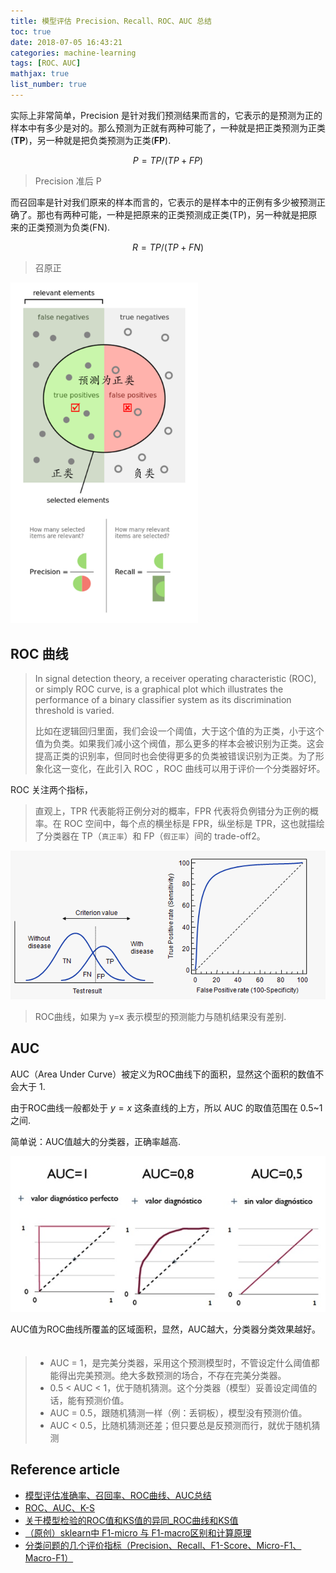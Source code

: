 ```yaml
---
title: 模型评估 Precision、Recall、ROC、AUC 总结
toc: true
date: 2018-07-05 16:43:21
categories: machine-learning
tags: [ROC、AUC]
mathjax: true
list_number: true
---
```


<script type="text/x-mathjax-config">
  MathJax.Hub.Config({
    extensions: ["tex2jax.js"],
    jax: ["input/TeX"],
    tex2jax: {
      inlineMath: [ ['$','$'], ['\\(','\\)'] ],
      displayMath: [ ['$$','$$']],
      processEscapes: true
    }
  });
</script>
<script type="text/javascript" src="https://cdn.mathjax.org/mathjax/latest/MathJax.js?config=TeX-AMS_HTML,http://myserver.com/MathJax/config/local/local.js">
</script>

实际上非常简单，Precision 是针对我们预测结果而言的，它表示的是预测为正的样本中有多少是对的。那么预测为正就有两种可能了，一种就是把正类预测为正类(**TP**)，另一种就是把负类预测为正类(**FP**).

<!-- more -->

$$
P = TP/(TP+FP)
$$

> Precision 准后 P

而召回率是针对我们原来的样本而言的，它表示的是样本中的正例有多少被预测正确了。那也有两种可能，一种是把原来的正类预测成正类(TP)，另一种就是把原来的正类预测为负类(FN).

$$
R = TP/(TP+FN) 
$$

> 召原正

<img src="/images/ml/model/Precision_Recall-1.png" width="300" />

## ROC 曲线

> In signal detection theory, a receiver operating characteristic (ROC), or simply ROC curve, is a graphical plot which illustrates the performance of a binary classifier system as its discrimination threshold is varied.
>
> 比如在逻辑回归里面，我们会设一个阈值，大于这个值的为正类，小于这个值为负类。如果我们减小这个阀值，那么更多的样本会被识别为正类。这会提高正类的识别率，但同时也会使得更多的负类被错误识别为正类。为了形象化这一变化，在此引入 ROC ，ROC 曲线可以用于评价一个分类器好坏。

ROC 关注两个指标，

> 直观上，TPR 代表能将正例分对的概率，FPR 代表将负例错分为正例的概率。在 ROC 空间中，每个点的横坐标是 FPR，纵坐标是 TPR，这也就描绘了分类器在 TP（`真正率`）和 FP（`假正率`）间的 trade-off2。

<img src="/images/ml/model/ROC.png" width="780" />

> ROC曲线，如果为 y=x 表示模型的预测能力与随机结果没有差别.

## AUC

AUC（Area Under Curve）被定义为ROC曲线下的面积，显然这个面积的数值不会大于 1.

由于ROC曲线一般都处于 $y=x$ 这条直线的上方，所以 AUC 的取值范围在 0.5~1 之间.
 
简单说：AUC值越大的分类器，正确率越高.

<img src="/images/ml/model/AUC.png" width="780" />

AUC值为ROC曲线所覆盖的区域面积，显然，AUC越大，分类器分类效果越好。
　　
> - AUC = 1，是完美分类器，采用这个预测模型时，不管设定什么阈值都能得出完美预测。绝大多数预测的场合，不存在完美分类器。
> - 0.5 < AUC < 1，优于随机猜测。这个分类器（模型）妥善设定阈值的话，能有预测价值。
> - AUC = 0.5，跟随机猜测一样（例：丢铜板），模型没有预测价值。
> - AUC < 0.5，比随机猜测还差；但只要总是反预测而行，就优于随机猜测

[img1]: /images/ml/model/Precision_Recall.png
[img2]: /images/ml/model/ROC.png
[img3]: /images/ml/model/AUC.png

## Reference article

- [模型评估准确率、召回率、ROC曲线、AUC总结][1]
- [ROC、AUC、K-S][2]
- [关于模型检验的ROC值和KS值的异同_ROC曲线和KS值][3]
- [（原创）sklearn中 F1-micro 与 F1-macro区别和计算原理][4]
- [分类问题的几个评价指标（Precision、Recall、F1-Score、Micro-F1、Macro-F1）][5]


[1]: https://blog.csdn.net/qq_36330643/article/details/79522537
[2]: https://zhuanlan.zhihu.com/p/25993786
[3]: http://cda.pinggu.org/view/21012.html
[4]: https://www.cnblogs.com/techengin/p/8962024.html
[5]: https://blog.csdn.net/sinat_28576553/article/details/80258619 